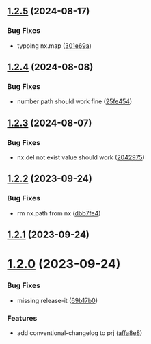 

## [1.2.5](https://github.com/afeiship/next/compare/v1.2.4...v1.2.5) (2024-08-17)


### Bug Fixes

* typping nx.map ([301e69a](https://github.com/afeiship/next/commit/301e69ac1f65845d663a11db41fa9e418b10e4d7))

## [1.2.4](https://github.com/afeiship/next/compare/v1.2.3...v1.2.4) (2024-08-08)


### Bug Fixes

* number path should work fine ([25fe454](https://github.com/afeiship/next/commit/25fe454ad05b85614383bf90584fef6a9033ec7e))

## [1.2.3](https://github.com/afeiship/next/compare/v1.2.2...v1.2.3) (2024-08-07)


### Bug Fixes

* nx.del not exist value should work ([2042975](https://github.com/afeiship/next/commit/20429750d77a8f16ae4ad5ab02c5ce99a4cdf20a))

## [1.2.2](https://github.com/afeiship/next/compare/v1.2.1...v1.2.2) (2023-09-24)


### Bug Fixes

* rm nx.path from nx ([dbb7fe4](https://github.com/afeiship/next/commit/dbb7fe4896da5dc422b54d73dbf5ec271682d136))

## [1.2.1](https://github.com/afeiship/next/compare/v1.2.0...v1.2.1) (2023-09-24)

# [1.2.0](https://github.com/afeiship/next/compare/v1.1.16...v1.2.0) (2023-09-24)


### Bug Fixes

* missing release-it ([69b17b0](https://github.com/afeiship/next/commit/69b17b08291bd05c2a53de53089abd6104b4c874))


### Features

* add conventional-changelog to prj ([affa8e8](https://github.com/afeiship/next/commit/affa8e8de9c68adfe8006ef077276509e979dc22))